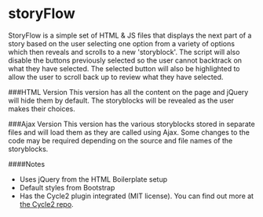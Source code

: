 storyFlow
=========

StoryFlow is a simple set of HTML & JS files that displays the next part of a story based on the user selecting one option from a variety of options which then reveals and scrolls to a new 'storyblock'. The script will also disable the buttons previously selected so the user cannot backtrack on what they have selected. The selected button will also be highlighted to allow the user to scroll back up to review what they have selected.

###HTML Version
This version has all the content on the page and jQuery will hide them by default. The storyblocks will be revealed as the user makes their choices.

###Ajax Version
This version has the various storyblocks stored in separate files and will load them as they are called using Ajax. Some changes to the code may be required depending on the source and file names of the storyblocks.

####Notes
* Uses jQuery from the HTML Boilerplate setup
* Default styles from Bootstrap
* Has the Cycle2 plugin integrated (MIT license). You can find out more at [the Cycle2 repo](https://github.com/malsup/cycle2).
